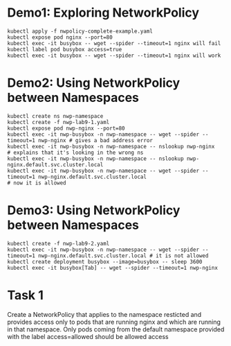 # Demo1: Exploring NetworkPolicy
```
kubectl apply -f nwpolicy-complete-example.yaml
kubectl expose pod nginx --port=80
kubectl exec -it busybox -- wget --spider --timeout=1 nginx will fail
kubectl label pod busybox access=true
kubectl exec -it busybox -- wget --spider --timeout=1 nginx will work
```
# Demo2: Using NetworkPolicy between Namespaces
```
kubectl create ns nwp-namespace
kubectl create -f nwp-lab9-1.yaml
kubectl expose pod nwp-nginx --port=80
kubectl exec -it nwp-busybox -n nwp-namespace -- wget --spider --timeout=1 nwp-nginx # gives a bad address error
kubectl exec -it nwp-busybox -n nwp-namespace -- nslookup nwp-nginx
# explains that it's looking in the wrong ns
kubectl exec -it nwp-busybox -n nwp-namespace -- nslookup nwp-nginx.default.svc.cluster.local
kubectl exec -it nwp-busybox -n nwp-namespace -- wget --spider --timeout=1 nwp-nginx.default.svc.cluster.local
# now it is allowed
```
# Demo3: Using NetworkPolicy between Namespaces
```
kubectl create -f nwp-lab9-2.yaml
kubectl exec -it nwp-busybox -n nwp-namespace -- wget --spider --timeout=1 nwp-nginx.default.svc.cluster.local # it is not allowed
kubectl create deployment busybox --image=busybox -- sleep 3600
kubectl exec -it busybox[Tab] -- wget --spider --timeout=1 nwp-nginx
```

# Task 1
Create a NetworkPolicy that applies to the namespace resticted and provides access only to pods that are running nginx and which are running in that namespace. Only pods coming from the default namespace provided with the label access=allowed should be allowed access
